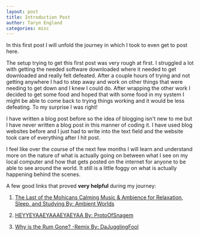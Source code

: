 ```yaml
---
layout: post
title: Introduction Post
author: Taryn England
categories: misc
---
```


In this first post I will unfold the journey in which I took to even get to post here.

The setup trying to get this first post was very rough at first. I struggled a lot with getting the needed software downloaded where it needed to get downloaded and really felt defeated. After a couple hours of trying and not getting anywhere I had to step away and work on other things that were needing to get down and I knew I could do. After wrapping the other work I decided to get some food and hoped that with some food in my system I might be able to come back to trying things working and it would be less defeating. To my surprise I was right!

I have written a blog post before so the idea of blogging isn't new to me but I have never written a blog post in this manner of coding it. I have used blog websites before and I just had to write into the text field and the website took care of everything after I hit post.

I feel like over the course of the next few months I will learn and understand more on the nature of what is actually going on between what I see on my local computer and how that gets posted on the internet for anyone to be able to see around the world. It still is a little foggy on what is actually happening behind the scenes.

A few good links that proved **very helpful** during my journey:

1. [The Last of the Mohicans Calming Music & Ambience for Relaxation, Sleep, and Studying By: Ambient Worlds](https://www.youtube.com/watch?v=3fWovzfcsfk)

2. [HEYYEYAAEYAAAEYAEYAA By: ProtoOfSnagem](https://www.youtube.com/watch?v=ZZ5LpwO-An4)

3. [Why is the Rum Gone? -Remix By: DaJugglingFool](https://www.youtube.com/watch?v=JImcvtJzIK8)
